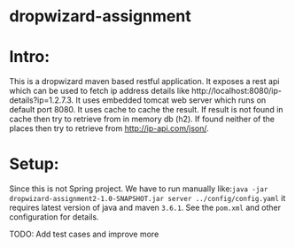 # dropwizard-assignment

# Intro:
This is a dropwizard maven based restful application. It exposes a rest api which can be used to fetch ip address details like http://localhost:8080/ip-details?ip=1.2.7.3. It uses embedded tomcat web server which runs on default port 8080. It uses cache to cache the result. If result is not found in cache then try to retrieve from in memory db (h2). If found neither of the places then try to retrieve from http://ip-api.com/json/. 

# Setup:
Since this is not Spring project. We have to run manually like:```java -jar dropwizard-assignment2-1.0-SNAPSHOT.jar server ../config/config.yaml``` it requires latest version of java and maven ```3.6.1```. See the ```pom.xml``` and other configuration for details.

TODO:
Add test cases and improve more 
